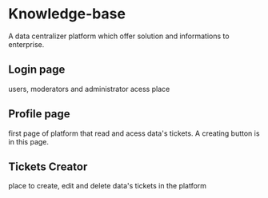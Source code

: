 # Knowledge-base
A data centralizer platform which offer solution and informations to enterprise.
## Login page
users, moderators and administrator acess place
## Profile page
first page of platform that read and acess data's tickets. A creating button is in this page. 
## Tickets Creator
place to create, edit and delete data's tickets in the platform
